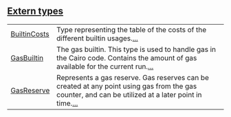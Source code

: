 
[Extern types](./core-gas-extern_types.md)
 ---
| | |
|:---|:---|
| [BuiltinCosts](./core-gas-BuiltinCosts.md) | Type representing the table of the costs of the different builtin usages.[...](./core-gas-BuiltinCosts.md) |
| [GasBuiltin](./core-gas-GasBuiltin.md) | The gas builtin. This type is used to handle gas in the Cairo code. Contains the amount of gas available for the current run.[...](./core-gas-GasBuiltin.md) |
| [GasReserve](./core-gas-GasReserve.md) | Represents a gas reserve. Gas reserves can be created at any point using gas from the gas counter, and can be utilized at a later point in time.[...](./core-gas-GasReserve.md) |
